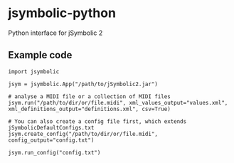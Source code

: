 # jsymbolic-python
Python interface for jSymbolic 2

## Example code
```
import jsymbolic

jsym = jsymbolic.App("/path/to/jSymbolic2.jar")

# analyse a MIDI file or a collection of MIDI files
jsym.run("/path/to/dir/or/file.midi", xml_values_output="values.xml", xml_definitions_output="definitions.xml", csv=True)

# You can also create a config file first, which extends jSymbolicDefaultConfigs.txt
jsym.create_config("/path/to/dir/or/file.midi", config_output="config.txt")

jsym.run_config("config.txt")
```
